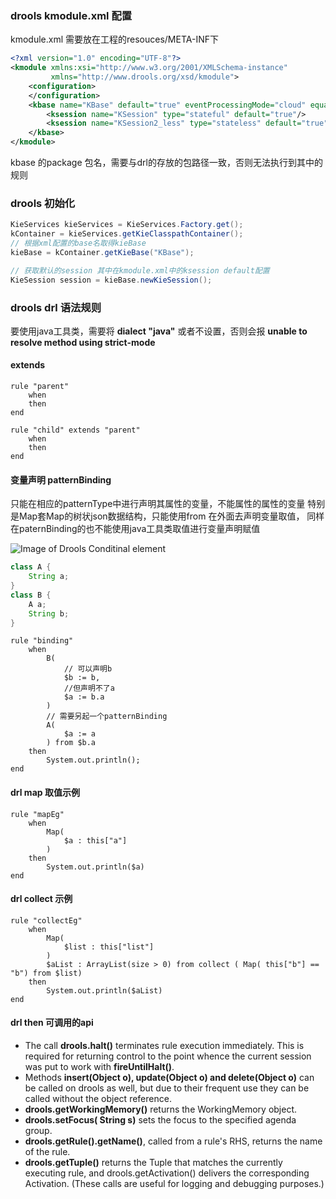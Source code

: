 ### drools kmodule.xml 配置

kmodule.xml 需要放在工程的resouces/META-INF下

```xml
<?xml version="1.0" encoding="UTF-8"?>
<kmodule xmlns:xsi="http://www.w3.org/2001/XMLSchema-instance"
         xmlns="http://www.drools.org/xsd/kmodule">
    <configuration>
    </configuration>
    <kbase name="KBase" default="true" eventProcessingMode="cloud" equalsBehavior="equality" declarativeAgenda="enabled" >
        <ksession name="KSession" type="stateful" default="true"/>
        <ksession name="KSession2_less" type="stateless" default="true"/>
    </kbase>
</kmodule>

```
kbase 的package 包名，需要与drl的存放的包路径一致，否则无法执行到其中的规则

### drools 初始化

```java
KieServices kieServices = KieServices.Factory.get();
kContainer = kieServices.getKieClasspathContainer();
// 根据xml配置的base名取得kieBase
kieBase = kContainer.getKieBase("KBase");

// 获取默认的session 其中在kmodule.xml中的ksession default配置
KieSession session = kieBase.newKieSession();
```

### drools drl 语法规则

要使用java工具类，需要将 __dialect  "java"__ 或者不设置，否则会报 __unable to resolve method using strict-mode__

#### extends
```drl
rule "parent"
    when
    then
end

rule "child" extends "parent"
    when
    then
end
```

#### 变量声明 patternBinding

只能在相应的patternType中进行声明其属性的变量，不能属性的属性的变量
特别是Map套Map的树状json数据结构，只能使用from 在外面去声明变量取值，
同样在paternBinding的也不能使用java工具类取值进行变量声明赋值

![Image of Drools Conditinal element](https://docs.jboss.org/drools/release/6.5.0.Final/drools-docs/html_single/images/LanguageReference/pattern.png)

```java
class A {
    String a;
}
class B {
    A a;
    String b;
}
```

```drl
rule "binding"
    when
        B(
            // 可以声明b
            $b := b,
            //但声明不了a
            $a := b.a
        )
        // 需要另起一个patternBinding
        A(
            $a := a
        ) from $b.a
    then
        System.out.println();
end
```

#### drl map 取值示例

```drl
rule "mapEg"
    when 
        Map(
            $a : this["a"]
        ) 
    then
        System.out.println($a)
end
```

#### drl collect 示例

```drl
rule "collectEg"
    when 
        Map(
            $list : this["list"]
        ) 
        $aList : ArrayList(size > 0) from collect ( Map( this["b"] == "b") from $list)
    then
        System.out.println($aList)
end
```

#### drl then 可调用的api

* The call __drools.halt()__ terminates rule execution immediately. This is required for returning control to the point whence the current session was put to work with __fireUntilHalt()__.
* Methods __insert(Object o), update(Object o) and delete(Object o)__ can be called on drools as well, but due to their frequent use they can be called without the object reference.
* __drools.getWorkingMemory()__ returns the WorkingMemory object.
* __drools.setFocus( String s)__ sets the focus to the specified agenda group.
* __drools.getRule().getName()__, called from a rule's RHS, returns the name of the rule.
* __drools.getTuple()__ returns the Tuple that matches the currently executing rule, and drools.getActivation() delivers the corresponding Activation. (These calls are useful for logging and debugging purposes.)